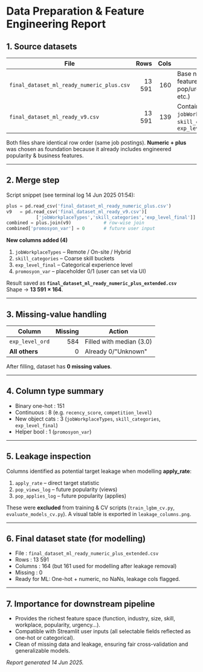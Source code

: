 # Data Preparation & Feature Engineering Report

## 1. Source datasets
| File | Rows | Cols | Notes |
|------|-----:|-----:|-------|
| `final_dataset_ml_ready_numeric_plus.csv` | 13 591 | 160 | Base numeric feature set (+ pop/urgency/optwin etc.) |
| `final_dataset_ml_ready_v9.csv`           | 13 591 | 139 | Contains `jobWorkplaceTypes`, `skill_categories`, `exp_level_final` |

Both files share identical row order (same job postings). **Numeric + plus** was chosen as foundation because it already includes engineered popularity & business features.

---
## 2. Merge step
Script snippet (see terminal log 14 Jun 2025 01:54):
```python
plus = pd.read_csv('final_dataset_ml_ready_numeric_plus.csv')
v9   = pd.read_csv('final_dataset_ml_ready_v9.csv')[
           ['jobWorkplaceTypes','skill_categories','exp_level_final']]
combined = plus.join(v9)            # row-wise join
combined['promosyon_var'] = 0       # future user input
```
**New columns added (4)**
1. `jobWorkplaceTypes` – Remote / On-site / Hybrid  
2. `skill_categories` – Coarse skill buckets  
3. `exp_level_final` – Categorical experience level  
4. `promosyon_var` – placeholder 0/1 (user can set via UI)

Result saved as **`final_dataset_ml_ready_numeric_plus_extended.csv`**  
Shape → **13 591 × 164**.

---
## 3. Missing-value handling
| Column | Missing | Action |
|--------|--------:|--------|
| `exp_level_ord` | 584 | Filled with median (3.0) |
| **All others** | 0 | Already 0/"Unknown" |

After filling, dataset has **0 missing values**.

---
## 4. Column type summary
* Binary one-hot  : 151  
* Continuous      : 8    (e.g. `recency_score`, `competition_level`)  
* New object cats : 3    (`jobWorkplaceTypes`, `skill_categories`, `exp_level_final`)  
* Helper bool     : 1    (`promosyon_var`)

---
## 5. Leakage inspection
Columns identified as potential target leakage when modelling **apply_rate**:
1. `apply_rate`    – direct target statistic  
2. `pop_views_log` – future popularity (views)  
3. `pop_applies_log` – future popularity (applies)

These were **excluded** from training & CV scripts (`train_lgbm_cv.py`, `evaluate_models_cv.py`). A visual table is exported in `leakage_columns.png`.

---
## 6. Final dataset state (for modelling)
* File    : `final_dataset_ml_ready_numeric_plus_extended.csv`
* Rows    : 13 591  
* Columns : 164 (but 161 used for modelling after leakage removal)  
* Missing : 0  
* Ready for ML: One-hot + numeric, no NaNs, leakage cols flagged.

---
## 7. Importance for downstream pipeline
* Provides the richest feature space (function, industry, size, skill, workplace, popularity, urgency…).
* Compatible with Streamlit user inputs (all selectable fields reflected as one-hot or categorical).
* Clean of missing data and leakage, ensuring fair cross-validation and generalizable models.

*Report generated 14 Jun 2025.* 